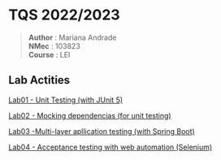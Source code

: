 # TQS 2022/2023

> **Author** : Mariana Andrade </br>
> **NMec** : 103823 </br>
> **Course** : LEI </br>


## Lab Actities

[Lab01 - Unit Testing (with JUnit 5)](/Lab1/readme.md) </br>
  
[Lab02 - Mocking dependencias (for unit testing)](/Lab2/readme.md) </br>

[Lab03 -Multi-layer apllication testing (with Spring Boot)](/Lab3/readme.md)  </br>

[Lab04 - Acceptance testing with web automation (Selenium)](/Lab4/readme.md) </br>

